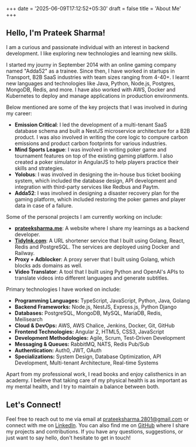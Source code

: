 +++
date = '2025-06-09T17:12:52+05:30'
draft = false
title = 'About Me'
+++

## Hello, I'm Prateek Sharma!
I am a curious and passionate individual with an interest in backend development. I like exploring new technologies and learning new skills. 

I started my journy in September 2014 with an online gaming company named "Adda52" as a trainee. Since then, I have worked in startups in Transport, B2B SaaS industries with team sizes ranging from 4-40+. I learnt new languages and technologies like Java, Python, Node.js, Postgres, MongoDB, Redis, and more. I have also worked with AWS, Docker and Kubernetes to deploy and manage applications in production environments.

Below mentioned are some of the key projects that I was involved in during my career:
- **Emission Critical**: I led the development of a multi-tenant SaaS database schema and built a NestJS microservice architecture for a B2B product. I was also involved in writing the core logic to compure carbon emissions and product carbon footprints for various industries.
- **Mind Sports League**: I was involved in writing poker game and tournament features on top of the existing gaming platform. I also created a poker simulator in AngularJS to help players practice their skills and strategies.
- **Yolobus**: I was involved in designing the in-house bus ticket booking system, which included the database design, API development and integration with third-party services like Redbus and Paytm.
- **Adda52**: I was involved in designing a disaster recovery plan for the gaming platform, which included restoring the poker games and player data in case of a failure.

Some of the personal projects I am currently working on include:
- **[prateeksharma.me](https://pratts.github.io)**: A website where I share my learnings as a backend developer.
- **[Tidylnk.com](https://admin.tidylnk.com/)**: A URL shortener service that I built using Golang, React, Redis and PostgreSQL. The services are deployed using Docker and Railway.
- **Proxy + Adblocker**: A proxy server that I built using Golang, which blocks ads domains as well.
- **Video Translator**: A tool that I built using Python and OpenAI's APIs to translate videos into different languages and generate subtitles.

Primary technologies I have worked on include:
- **Programming Languages:** TypeScript, JavaScript, Python, Java, Golang
- **Backend Frameworks:** Node.js, NestJS, Express.js, Python Django
- **Databases:** PostgreSQL, MongoDB, MySQL, MariaDB, Redis, Meilisearch
- **Cloud & DevOps:** AWS, AWS Chalice, Jenkins, Docker, Git, GitHub
- **Frontend Technologies:** Angular 2, HTML5, CSS3, JavaScript
- **Development Methodologies:** Agile, Scrum, Test-Driven Development
- **Messaging & Queues:** RabbitMQ, NATS, Redis Pub/Sub
- **Authentication:** Auth0, JWT, OAuth
- **Specializations:** System Design, Database Optimization, API Development, Multi-tenant Architecture, Real-time Systems

Apart from my professional work, I read books and enjoy calisthenics in an academy. I believe that taking care of my physical health is as important as my mental health, and I try to maintain a balance between both.

## Let's Connect!
Feel free to reach out to me via email at [prateeksharma.2801@gmail.com](mailto:prateeksharma.2801@gmail.com) or connect with me on [LinkedIn](https://www.linkedin.com/in/prateeksharma28/).
You can also find me on [GitHub](https://github.com/pratts) where I share my projects and contributions.
If you have any questions, suggestions, or just want to say hello, don't hesitate to get in touch!
